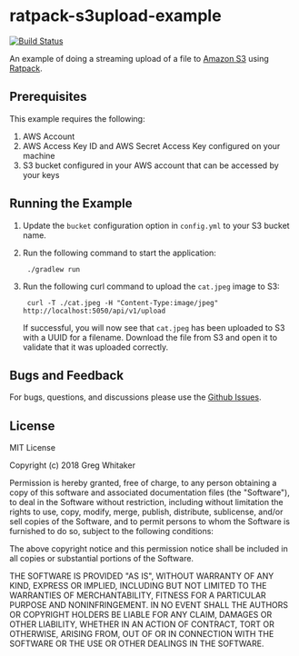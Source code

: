 # ratpack-s3upload-example
[![Build Status](https://travis-ci.org/gregwhitaker/ratpack-s3upload-example.svg?branch=master)](https://travis-ci.org/gregwhitaker/ratpack-s3upload-example)

An example of doing a streaming upload of a file to [Amazon S3](https://aws.amazon.com/s3/) using [Ratpack](https://ratpack.io).

## Prerequisites
This example requires the following:

1. AWS Account
2. AWS Access Key ID and AWS Secret Access Key configured on your machine
3. S3 bucket configured in your AWS account that can be accessed by your keys

## Running the Example

1. Update the `bucket` configuration option in `config.yml` to your S3 bucket name.

2. Run the following command to start the application:

        ./gradlew run

3. Run the following curl command to upload the `cat.jpeg` image to S3:

        curl -T ./cat.jpeg -H "Content-Type:image/jpeg" http://localhost:5050/api/v1/upload
        
    If successful, you will now see that `cat.jpeg` has been uploaded to S3 with a UUID for a filename. Download the file from S3 and
    open it to validate that it was uploaded correctly.

## Bugs and Feedback
For bugs, questions, and discussions please use the [Github Issues](https://github.com/gregwhitaker/ratpack-s3upload-example/issues).

## License
MIT License

Copyright (c) 2018 Greg Whitaker

Permission is hereby granted, free of charge, to any person obtaining a copy
of this software and associated documentation files (the "Software"), to deal
in the Software without restriction, including without limitation the rights
to use, copy, modify, merge, publish, distribute, sublicense, and/or sell
copies of the Software, and to permit persons to whom the Software is
furnished to do so, subject to the following conditions:

The above copyright notice and this permission notice shall be included in all
copies or substantial portions of the Software.

THE SOFTWARE IS PROVIDED "AS IS", WITHOUT WARRANTY OF ANY KIND, EXPRESS OR
IMPLIED, INCLUDING BUT NOT LIMITED TO THE WARRANTIES OF MERCHANTABILITY,
FITNESS FOR A PARTICULAR PURPOSE AND NONINFRINGEMENT. IN NO EVENT SHALL THE
AUTHORS OR COPYRIGHT HOLDERS BE LIABLE FOR ANY CLAIM, DAMAGES OR OTHER
LIABILITY, WHETHER IN AN ACTION OF CONTRACT, TORT OR OTHERWISE, ARISING FROM,
OUT OF OR IN CONNECTION WITH THE SOFTWARE OR THE USE OR OTHER DEALINGS IN THE
SOFTWARE.